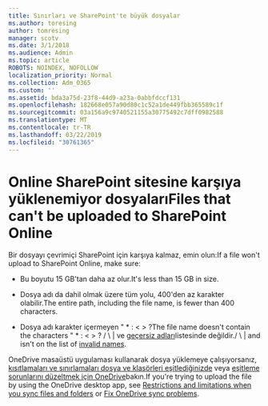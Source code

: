 ```yaml
---
title: Sınırları ve SharePoint'te büyük dosyalar
ms.author: toresing
author: tomresing
manager: scotv
ms.date: 3/1/2018
ms.audience: Admin
ms.topic: article
ROBOTS: NOINDEX, NOFOLLOW
localization_priority: Normal
ms.collection: Adm_O365
ms.custom: ''
ms.assetid: bda3a75d-23f8-44d9-a23a-0abbfdccf131
ms.openlocfilehash: 182668e057a90d80c1c52a1de449fbb365589c1f
ms.sourcegitcommit: 03a156a9c9740521155a30775492c7dff0982588
ms.translationtype: MT
ms.contentlocale: tr-TR
ms.lasthandoff: 03/22/2019
ms.locfileid: "30761365"
---
```

# <a name="files-that-cant-be-uploaded-to-sharepoint-online"></a><span data-ttu-id="52eac-102">Online SharePoint sitesine karşıya yüklenemiyor dosyaları</span><span class="sxs-lookup"><span data-stu-id="52eac-102">Files that can't be uploaded to SharePoint Online</span></span>

<span data-ttu-id="52eac-103">Bir dosyayı çevrimiçi SharePoint için karşıya kalmaz, emin olun:</span><span class="sxs-lookup"><span data-stu-id="52eac-103">If a file won't upload to SharePoint Online, make sure:</span></span>
  
- <span data-ttu-id="52eac-104">Bu boyutu 15 GB'tan daha az olur.</span><span class="sxs-lookup"><span data-stu-id="52eac-104">It's less than 15 GB in size.</span></span>
    
- <span data-ttu-id="52eac-105">Dosya adı da dahil olmak üzere tüm yolu, 400'den az karakter olabilir.</span><span class="sxs-lookup"><span data-stu-id="52eac-105">The entire path, including the file name, is fewer than 400 characters.</span></span>
    
- <span data-ttu-id="52eac-106">Dosya adı karakter içermeyen " \* : \< \> ?</span><span class="sxs-lookup"><span data-stu-id="52eac-106">The file name doesn't contain the characters " \* : \< \> ?</span></span> <span data-ttu-id="52eac-107">/ \ | ve [geçersiz adları](https://go.microsoft.com/fwlink/?linkid=866430)listesinde değildir.</span><span class="sxs-lookup"><span data-stu-id="52eac-107">/ \ | and isn't on the list of [invalid names](https://go.microsoft.com/fwlink/?linkid=866430).</span></span>
    
<span data-ttu-id="52eac-108">OneDrive masaüstü uygulaması kullanarak dosya yüklemeye çalışıyorsanız, [kısıtlamaları ve sınırlamaları dosya ve klasörleri eşitlediğinizde](http://go.microsoft.com/fwlink/p/?LinkID=717734) veya [eşitleme sorunlarını düzeltmek için OneDrive](https://go.microsoft.com/fwlink/?linkid=866431)bakın.</span><span class="sxs-lookup"><span data-stu-id="52eac-108">If you're trying to upload the file by using the OneDrive desktop app, see [Restrictions and limitations when you sync files and folders](http://go.microsoft.com/fwlink/p/?LinkID=717734) or [Fix OneDrive sync problems](https://go.microsoft.com/fwlink/?linkid=866431).</span></span>
  

